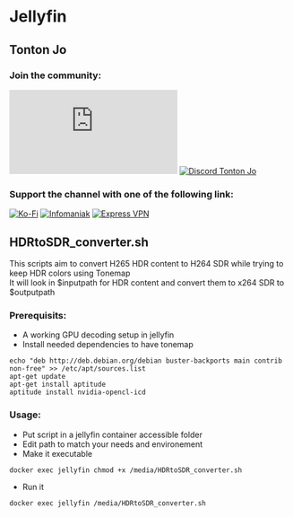 # Jellyfin

## Tonton Jo  
### Join the community:
[![Youtube channel](https://github-readme-youtube-stats.herokuapp.com/subscribers/index.php?id=UCnED3K6K5FDUp-x_8rwpsZw&key=AIzaSyA3ivqywNPQz0xFZBHfPDKzh1jFH5qGD_g)](http://youtube.com/channel/UCnED3K6K5FDUp-x_8rwpsZw?sub_confirmation=1)
[![Discord Tonton Jo](https://badgen.net/discord/members/2NQskxZjfp?label=Discord%20Tonton%20Jo%20&icon=discord)](https://discord.gg/N3ssTdTS)
### Support the channel with one of the following link:
[![Ko-Fi](https://badgen.net/badge/Buy%20me%20a%20Coffee/Link?icon=buymeacoffee)](https://ko-fi.com/tontonjo)
[![Infomaniak](https://badgen.net/badge/Infomaniak/Affiliated%20link?icon=K)](https://www.infomaniak.com/goto/fr/home?utm_term=6151f412daf35)
[![Express VPN](https://badgen.net/badge/Express%20VPN/Affiliated%20link?icon=K)](https://www.xvuslink.com/?a_fid=TontonJo)  


## HDRtoSDR_converter.sh
This scripts aim to convert H265 HDR content to H264 SDR while trying to keep HDR colors using Tonemap  
It will look in $inputpath for HDR content and convert them to x264 SDR to $outputpath  

### Prerequisits:
- A working GPU decoding setup in jellyfin  
- Install needed dependencies to have tonemap  
```shell
echo "deb http://deb.debian.org/debian buster-backports main contrib non-free" >> /etc/apt/sources.list  
apt-get update  
apt-get install aptitude
aptitude install nvidia-opencl-icd
```
### Usage:
- Put script in a jellyfin container accessible folder
- Edit path to match your needs and environement
- Make it executable 
```shell
docker exec jellyfin chmod +x /media/HDRtoSDR_converter.sh
```
- Run it  
```shell
docker exec jellyfin /media/HDRtoSDR_converter.sh
```
